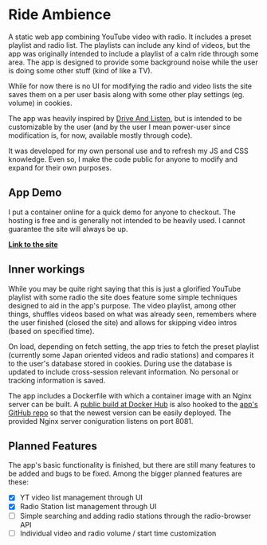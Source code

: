 # Ride Ambience


A static web app combining YouTube video with radio. It includes a preset playlist and radio list. The playlists can include any kind of videos, but the app was originally intended to include a playlist of a calm ride through some area. The app is designed to provide some background noise while the user is doing some other stuff (kind of like a TV).

While for now there is no UI for modifying the radio and video lists the site saves them on a per user basis along with some other play settings (eg. volume) in cookies.

The app was heavily inspired by [Drive And Listen](https://driveandlisten.herokuapp.com/), but is intended to be customizable by the user (and by the user I mean power-user since modification is, for now, available mostly through code).

It was developed for my own personal use and to refresh my JS and CSS knowledge. Even so, I make the code public for anyone to modify and expand for their own purposes.


## App Demo

I put a container online for a quick demo for anyone to checkout. The hosting is free and is generally not intended to be heavily used. I cannot guarantee the site will always be up.

**[Link to the site](http://ride-ambience-skwiwel.apps.us-east-1.starter.openshift-online.com/)**


## Inner workings

While you may be quite right saying that this is just a glorified YouTube playlist with some radio the site does feature some simple techniques designed to aid in the app's purpose. The video playlist, among other things, shuffles videos based on what was already seen, remembers where the user finished (closed the site) and allows for skipping video intros (based on specified time).

On load, depending on fetch setting, the app tries to fetch the preset playlist (currently some Japan oriented videos and radio stations) and compares it to the user's database stored in cookies. During use the database is updated to include cross-session relevant information. No personal or tracking information is saved.


The app includes a Dockerfile with which a container image with an Nginx server can be built. A [public build at Docker Hub](https://hub.docker.com/r/skwiwel/ride-ambience) is also hooked to the [app's GitHub repo](https://github.com/Skwiwel/ride-ambience) so that the newest version can be easily deployed. The provided Nginx server coniguration listens on port 8081.


## Planned Features

The app's basic functionality is finished, but there are still many features to be added and bugs to be fixed. Among the bigger planned features are these:

- [x] YT video list management through UI
- [x] Radio Station list management through UI
- [ ] Simple searching and adding radio stations through the radio-browser API
- [ ] Individual video and radio volume / start time customization
